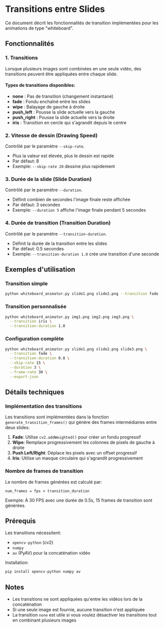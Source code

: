 # Transitions entre Slides

Ce document décrit les fonctionnalités de transition implémentées pour les animations de type "whiteboard".

## Fonctionnalités

### 1. Transitions
Lorsque plusieurs images sont combinées en une seule vidéo, des transitions peuvent être appliquées entre chaque slide.

#### Types de transitions disponibles:

- **none** : Pas de transition (changement instantané)
- **fade** : Fondu enchaîné entre les slides
- **wipe** : Balayage de gauche à droite
- **push_left** : Pousse la slide actuelle vers la gauche
- **push_right** : Pousse la slide actuelle vers la droite
- **iris** : Transition en cercle qui s'agrandit depuis le centre

### 2. Vitesse de dessin (Drawing Speed)
Contrôlé par le paramètre `--skip-rate`.

- Plus la valeur est élevée, plus le dessin est rapide
- Par défaut: 8
- Exemple: `--skip-rate 20` dessine plus rapidement

### 3. Durée de la slide (Slide Duration)
Contrôlé par le paramètre `--duration`.

- Définit combien de secondes l'image finale reste affichée
- Par défaut: 3 secondes
- Exemple: `--duration 5` affiche l'image finale pendant 5 secondes

### 4. Durée de transition (Transition Duration)
Contrôlé par le paramètre `--transition-duration`.

- Définit la durée de la transition entre les slides
- Par défaut: 0.5 secondes
- Exemple: `--transition-duration 1.0` crée une transition d'une seconde

## Exemples d'utilisation

### Transition simple
```bash
python whiteboard_animator.py slide1.png slide2.png --transition fade
```

### Transition personnalisée
```bash
python whiteboard_animator.py img1.png img2.png img3.png \
  --transition iris \
  --transition-duration 1.0
```

### Configuration complète
```bash
python whiteboard_animator.py slide1.png slide2.png slide3.png \
  --transition fade \
  --transition-duration 0.8 \
  --skip-rate 15 \
  --duration 3 \
  --frame-rate 30 \
  --export-json
```

## Détails techniques

### Implémentation des transitions

Les transitions sont implémentées dans la fonction `generate_transition_frames()` qui génère des frames intermédiaires entre deux slides:

1. **Fade**: Utilise `cv2.addWeighted()` pour créer un fondu progressif
2. **Wipe**: Remplace progressivement les colonnes de pixels de gauche à droite
3. **Push Left/Right**: Déplace les pixels avec un offset progressif
4. **Iris**: Utilise un masque circulaire qui s'agrandit progressivement

### Nombre de frames de transition

Le nombre de frames générées est calculé par:
```
num_frames = fps × transition_duration
```

Exemple: À 30 FPS avec une durée de 0.5s, 15 frames de transition sont générées.

## Prérequis

Les transitions nécessitent:
- `opencv-python` (cv2)
- `numpy`
- `av` (PyAV) pour la concaténation vidéo

Installation:
```bash
pip install opencv-python numpy av
```

## Notes

- Les transitions ne sont appliquées qu'entre les vidéos lors de la concaténation
- Si une seule image est fournie, aucune transition n'est appliquée
- La transition `none` est utile si vous voulez désactiver les transitions tout en combinant plusieurs images
